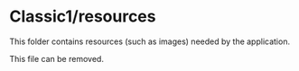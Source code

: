 # Classic1/resources

This folder contains resources (such as images) needed by the application. 

This file can be removed.
